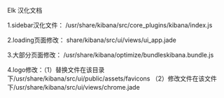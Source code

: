 Elk 汉化文档

1.sidebar汉化文件： 
/usr/share/kibana/src/core_plugins/kibana/index.js


2.loading页面修改：
share/kibana/src/ui/views/ui_app.jade

3.大部分页面修改：
/usr/share/kibana/optimize/bundleskibana.bundle.js 


4.logo修改：（1）替换文件在该目录下/usr/share/kibana/src/ui/public/assets/favicons
                     （2）修改文件在该文件下/usr/share/kibana/src/ui/views/chrome.jade

